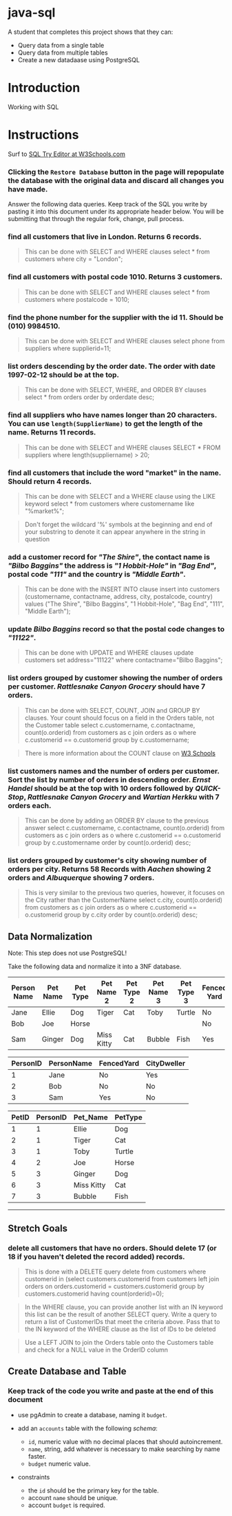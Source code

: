 # java-sql

A student that completes this project shows that they can:
* Query data from a single table
* Query data from multiple tables
* Create a new datadaase using PostgreSQL

# Introduction

Working with SQL

# Instructions

Surf to [SQL Try Editor at W3Schools.com](https://www.w3schools.com/Sql/tryit.asp?filename=trysql_select_top)  

### **Clicking the `Restore Database` button in the page will repopulate the database with the original data and discard all changes you have made**.

Answer the following data queries. Keep track of the SQL you write by pasting it into this document under its appropriate header below. You will be submitting that through the regular fork, change, pull process.


### find all customers that live in London. Returns 6 records.
> This can be done with SELECT and WHERE clauses
select * from customers where city = "London";

### find all customers with postal code 1010. Returns 3 customers.
> This can be done with SELECT and WHERE clauses
select * from customers where postalcode = 1010;

### find the phone number for the supplier with the id 11. Should be (010) 9984510.
> This can be done with SELECT and WHERE clauses
select phone from suppliers where supplierid=11;

### list orders descending by the order date. The order with date 1997-02-12 should be at the top.
> This can be done with SELECT, WHERE, and ORDER BY clauses
select * from orders order by orderdate desc;

### find all suppliers who have names longer than 20 characters. You can use `length(SupplierName)` to get the length of the name. Returns 11 records.
> This can be done with SELECT and WHERE clauses
SELECT * FROM suppliers where length(suppliername) > 20;

### find all customers that include the word "market" in the name. Should return 4 records.
> This can be done with SELECT and a WHERE clause using the LIKE keyword
select * from customers where customername like "%market%";

> Don't forget the wildcard '%' symbols at the beginning and end of your substring to denote it can appear anywhere in the string in question

### add a customer record for _"The Shire"_, the contact name is _"Bilbo Baggins"_ the address is _"1 Hobbit-Hole"_ in _"Bag End"_, postal code _"111"_ and the country is _"Middle Earth"_.
> This can be done with the INSERT INTO clause
insert into customers (customername, contactname, address, city, postalcode, country) values ("The Shire", "Bilbo Baggins", "1 Hobbit-Hole", "Bag End", "111", "Middle Earth");

### update _Bilbo Baggins_ record so that the postal code changes to _"11122"_.
> This can be done with UPDATE and WHERE clauses
update customers set address="11122" where contactname="Bilbo Baggins";

### list orders grouped by customer showing the number of orders per customer. _Rattlesnake Canyon Grocery_ should have 7 orders.
> This can be done with SELECT, COUNT, JOIN and GROUP BY clauses. Your count should focus on a field in the Orders table, not the Customer table
select c.customername, c.contactname, count(o.orderid) from customers as c join orders as o where c.customerid == o.customerid group by c.customername; 

> There is more information about the COUNT clause on [W3 Schools](https://www.w3schools.com/sql/sql_count_avg_sum.asp)

### list customers names and the number of orders per customer. Sort the list by number of orders in descending order. _Ernst Handel_ should be at the top with 10 orders followed by _QUICK-Stop_, _Rattlesnake Canyon Grocery_ and _Wartian Herkku_ with 7 orders each.
> This can be done by adding an ORDER BY clause to the previous answer
select c.customername, c.contactname, count(o.orderid) from customers as c join orders as o where c.customerid == o.customerid group by c.customername order by count(o.orderid) desc;

### list orders grouped by customer's city showing number of orders per city. Returns 58 Records with _Aachen_ showing 2 orders and _Albuquerque_ showing 7 orders.
> This is very similar to the previous two queries, however, it focuses on the City rather than the CustomerName
select c.city, count(o.orderid) from customers as c join orders as o where c.customerid == o.customerid group by c.city order by count(o.orderid) desc;

## Data Normalization

Note: This step does not use PostgreSQL!

Take the following data and normalize it into a 3NF database.

| Person Name | Pet Name | Pet Type | Pet Name 2 | Pet Type 2 | Pet Name 3 | Pet Type 3 | Fenced Yard | City Dweller |
|-------------|----------|----------|------------|------------|------------|------------|-------------|--------------|
| Jane        | Ellie    | Dog      | Tiger      | Cat        | Toby       | Turtle     | No          | Yes          |
| Bob         | Joe      | Horse    |            |            |            |            | No          | No           |
| Sam         | Ginger   | Dog      | Miss Kitty | Cat        | Bubble     | Fish       | Yes         | No           |

| PersonID | PersonName | FencedYard | CityDweller |
|----------|------------|------------|-------------|
|         1|        Jane|          No|          Yes|
|         2|         Bob|          No|           No|
|         3|         Sam|         Yes|           No|

| PetID | PersonID |  Pet_Name  | PetType |
|-------|----------|------------|---------|
|      1|         1|      Ellie |     Dog |
|      2|         1|      Tiger |     Cat |
|      3|         1|       Toby |  Turtle |
|      4|         2|        Joe |   Horse |
|      5|         3|     Ginger |     Dog |
|      6|         3| Miss Kitty |     Cat |
|      7|         3|     Bubble |    Fish |

---
## Stretch Goals

### delete all customers that have no orders. Should delete 17 (or 18 if you haven't deleted the record added) records.
> This is done with a DELETE query
    delete from customers where customerid in (select customers.customerid from customers left join orders on orders.customerid = customers.customerid group by customers.customerid having count(orderid)=0);

> In the WHERE clause, you can provide another list with an IN keyword this list can be the result of another SELECT query. Write a query to return a list of CustomerIDs that meet the criteria above. Pass that to the IN keyword of the WHERE clause as the list of IDs to be deleted
 
> Use a LEFT JOIN to join the Orders table onto the Customers table and check for a NULL value in the OrderID column

## Create Database and Table

### Keep track of the code you write and paste at the end of this document

- use pgAdmin to create a database, naming it `budget`.
- add an `accounts` table with the following _schema_:

  - `id`, numeric value with no decimal places that should autoincrement.
  - `name`, string, add whatever is necessary to make searching by name faster.
  - `budget` numeric value.

- constraints
  - the `id` should be the primary key for the table.
  - account `name` should be unique.
  - account `budget` is required.
